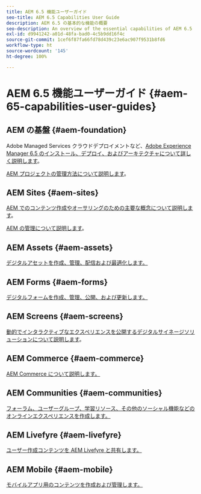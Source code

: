 ```yaml
---
title: AEM 6.5 機能ユーザーガイド
seo-title: AEM 6.5 Capabilities User Guide
description: AEM 6.5 の基本的な機能の概要
seo-description: An overview of the essential capabilities of AEM 6.5
exl-id: d9941242-a01d-48fa-bad0-4c5b9dd16f4c
source-git-commit: 1cef6f87fa66fd78d439c23e6ac907f9531b8fd6
workflow-type: ht
source-wordcount: '145'
ht-degree: 100%

---
```


# AEM 6.5 機能ユーザーガイド {#aem-65-capabilities-user-guides}

## AEM の基盤 {#aem-foundation}

Adobe Managed Services クラウドデプロイメントなど、[Adobe Experience Manager 6.5 のインストール、デプロイ、およびアーキテクチャについて詳しく説明します](/help/sites-deploying/home.md)。

[AEM プロジェクトの管理方法について説明します](/help/managing/home.md)。

## AEM Sites {#aem-sites}

[AEM でのコンテンツ作成やオーサリングのための主要な概念について説明します](/help/sites-authoring/home.md)。

[AEM の管理について説明します](/help/sites-administering/home.md)。

## AEM Assets {#aem-assets}

[デジタルアセットを作成、管理、配信および最適化します。](/help/assets/home.md)

## AEM Forms {#aem-forms}

[デジタルフォームを作成、管理、公開、および更新します。](/help/forms/home.md)

## AEM Screens {#aem-screens}

[動的でインタラクティブなエクスペリエンスを公開するデジタルサイネージソリューションについて説明します](https://experienceleague.adobe.com/docs/experience-manager-screens/user-guide/aem-screens-introduction.html?lang=ja)。

## AEM Commerce {#aem-commerce}

[AEM Commerce について説明します。](/help/commerce/home.md)

## AEM Communities {#aem-communities}

[フォーラム、ユーザーグループ、学習リソース、その他のソーシャル機能などのオンラインエクスペリエンスを作成します。](/help/communities/home.md)

## AEM Livefyre {#aem-livefyre}

[ユーザー作成コンテンツを AEM Livefyre と共有します。](https://docs.adobe.com/content/help/ja/livefyre/using/home.html)

## AEM Mobile {#aem-mobile}

[モバイルアプリ用のコンテンツを作成および管理します。](/help/mobile/home.md)
